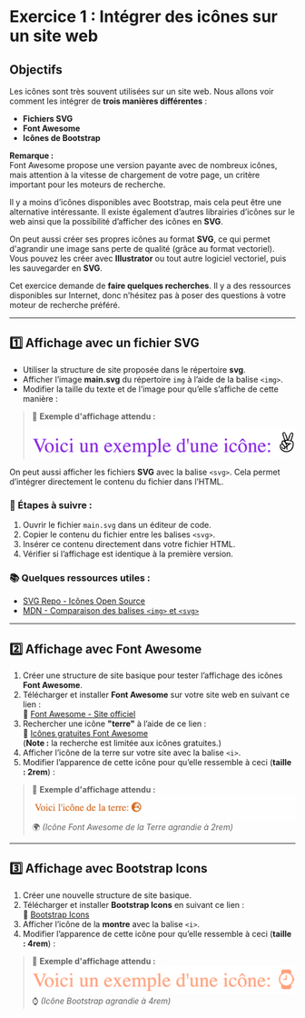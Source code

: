# Exercice 1 : Intégrer des icônes sur un site web

## Objectifs
Les icônes sont très souvent utilisées sur un site web. Nous allons voir comment les intégrer de **trois manières différentes** :
- **Fichiers SVG**
- **Font Awesome**
- **Icônes de Bootstrap**

**Remarque :**  
Font Awesome propose une version payante avec de nombreux icônes, mais attention à la vitesse de chargement de votre page, un critère important pour les moteurs de recherche.

Il y a moins d’icônes disponibles avec Bootstrap, mais cela peut être une alternative intéressante. Il existe également d’autres librairies d’icônes sur le web ainsi que la possibilité d’afficher des icônes en **SVG**.

On peut aussi créer ses propres icônes au format **SVG**, ce qui permet d'agrandir une image sans perte de qualité (grâce au format vectoriel). Vous pouvez les créer avec **Illustrator** ou tout autre logiciel vectoriel, puis les sauvegarder en **SVG**.

Cet exercice demande de **faire quelques recherches**. Il y a des ressources disponibles sur Internet, donc n’hésitez pas à poser des questions à votre moteur de recherche préféré.

---

## 1️⃣ Affichage avec un fichier **SVG**
- Utiliser la structure de site proposée dans le répertoire **svg**.
- Afficher l’image **main.svg** du répertoire `img` à l’aide de la balise `<img>`.
- Modifier la taille du texte et de l’image pour qu’elle s’affiche de cette manière :

> 📌 **Exemple d'affichage attendu :**
>
> ![Exemple d'affichage SVG](exemple-main.png)

On peut aussi afficher les fichiers **SVG** avec la balise `<svg>`. Cela permet d’intégrer directement le contenu du fichier dans l’HTML.

### 🔹 Étapes à suivre :
1. Ouvrir le fichier `main.svg` dans un éditeur de code.
2. Copier le contenu du fichier entre les balises `<svg>`.
3. Insérer ce contenu directement dans votre fichier HTML.
4. Vérifier si l’affichage est identique à la première version.

### 📚 Quelques ressources utiles :
- [SVG Repo - Icônes Open Source](https://www.svgrepo.com)
- [MDN - Comparaison des balises `<img>` et `<svg>`](https://developer.mozilla.org/fr/docs/Learn/HTML/Multimedia_and_embedding/Adding_vector_graphics_to_the_Web)

---

## 2️⃣ Affichage avec **Font Awesome**
1. Créer une structure de site basique pour tester l’affichage des icônes **Font Awesome**.
2. Télécharger et installer **Font Awesome** sur votre site web en suivant ce lien :  
   🔗 [Font Awesome - Site officiel](https://fontawesome.com)
3. Rechercher une icône **"terre"** à l’aide de ce lien :  
   🔗 [Icônes gratuites Font Awesome](https://fontawesome.com/v5.15/icons?d=gallery&p=1&m=free)  
   (**Note :** la recherche est limitée aux icônes gratuites.)
4. Afficher l’icône de la terre sur votre site avec la balise `<i>`.
5. Modifier l’apparence de cette icône pour qu’elle ressemble à ceci (**taille : 2rem**) :

> 📌 **Exemple d'affichage attendu :**
> ![Exemple d'affichage SVG](exemple-terre.png)
> 🌍 *(Icône Font Awesome de la Terre agrandie à 2rem)*

---

## 3️⃣ Affichage avec **Bootstrap Icons**
1. Créer une nouvelle structure de site basique.
2. Télécharger et installer **Bootstrap Icons** en suivant ce lien :  
   🔗 [Bootstrap Icons](https://icons.getbootstrap.com)
3. Afficher l’icône de la **montre** avec la balise `<i>`.
4. Modifier l’apparence de cette icône pour qu’elle ressemble à ceci (**taille : 4rem**) :

> 📌 **Exemple d'affichage attendu :**
> ![Exemple d'affichage SVG](exemple-bootstrap.png)
> ⌚ *(Icône Bootstrap agrandie à 4rem)*
